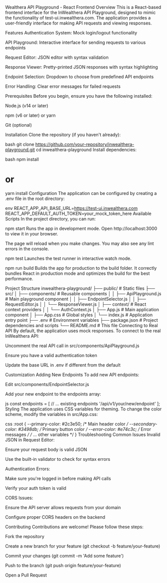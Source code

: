 Wealthera API Playground - React Frontend
Overview
This is a React-based frontend interface for the InWealthera API Playground, designed to mimic the functionality of test-ui.inwealthera.com. The application provides a user-friendly interface for making API requests and viewing responses.

Features
Authentication System: Mock login/logout functionality

API Playground: Interactive interface for sending requests to various endpoints

Request Editor: JSON editor with syntax validation

Response Viewer: Pretty-printed JSON responses with syntax highlighting

Endpoint Selection: Dropdown to choose from predefined API endpoints

Error Handling: Clear error messages for failed requests

Prerequisites
Before you begin, ensure you have the following installed:

Node.js (v14 or later)

npm (v6 or later) or yarn

Git (optional)

Installation
Clone the repository (if you haven't already):

bash
git clone https://github.com/your-repository/inwealthera-playground.git
cd inwealthera-playground
Install dependencies:

bash
npm install
# or
yarn install
Configuration
The application can be configured by creating a .env file in the root directory:

env
REACT_APP_API_BASE_URL=https://test-ui.inwealthera.com
REACT_APP_DEFAULT_AUTH_TOKEN=your_mock_token_here
Available Scripts
In the project directory, you can run:

npm start
Runs the app in development mode.
Open http://localhost:3000 to view it in your browser.

The page will reload when you make changes.
You may also see any lint errors in the console.

npm test
Launches the test runner in interactive watch mode.

npm run build
Builds the app for production to the build folder.
It correctly bundles React in production mode and optimizes the build for the best performance.

Project Structure
inwealthera-playground/
├── public/                  # Static files
├── src/
│   ├── components/          # Reusable components
│   │   ├── ApiPlayground.js # Main playground component
│   │   ├── EndpointSelector.js
│   │   ├── RequestEditor.js
│   │   └── ResponseViewer.js
│   ├── context/            # React context providers
│   │   └── AuthContext.js
│   ├── App.js              # Main application component
│   ├── App.css             # Global styles
│   └── index.js            # Application entry point
├── .env                    # Environment variables
├── package.json            # Project dependencies and scripts
└── README.md               # This file
Connecting to Real API
By default, the application uses mock responses. To connect to the real InWealthera API:

Uncomment the real API call in src/components/ApiPlayground.js

Ensure you have a valid authentication token

Update the base URL in .env if different from the default

Customization
Adding New Endpoints
To add new API endpoints:

Edit src/components/EndpointSelector.js

Add your new endpoint to the endpoints array:

js
const endpoints = [
  // ... existing endpoints
  '/api/v1/your/new/endpoint'
];
Styling
The application uses CSS variables for theming. To change the color scheme, modify the variables in src/App.css:

css
:root {
  --primary-color: #2c3e50;       /* Main header color */
  --secondary-color: #3498db;     /* Primary button color */
  --error-color: #e74c3c;         /* Error messages */
  /* ... other variables */
}
Troubleshooting
Common Issues
Invalid JSON in Request Editor:

Ensure your request body is valid JSON

Use the built-in validator to check for syntax errors

Authentication Errors:

Make sure you're logged in before making API calls

Verify your auth token is valid

CORS Issues:

Ensure the API server allows requests from your domain

Configure proper CORS headers on the backend

Contributing
Contributions are welcome! Please follow these steps:

Fork the repository

Create a new branch for your feature (git checkout -b feature/your-feature)

Commit your changes (git commit -m 'Add some feature')

Push to the branch (git push origin feature/your-feature)

Open a Pull Request
